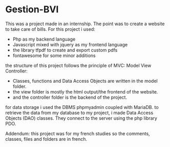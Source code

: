 # Gestion-BVI
This was a project made in an internship. The point was to create a website to take care of bills.
For this project i used:
- Php as my backend language
- Javascript mixed with jquery as my frontend language
- the library tfpdf to create and export custom pdfs
- fontawesome for some minor additions

the structure of this project follows the principle of MVC: Model View Controller:
- Classes, functions and Data Access Objects are written in the model folder.
- the view folder is mostly the html output/the frontend of the website.
- and the controller folder is the backend of the project.

for data storage i used the DBMS phpmyadmin coupled with MariaDB.
to retrieve the data from my database to my project, i made Data Access Objects (DAO) classes. They connect to the server using the php library PDO.



Addendum: this project was for my french studies so the comments, classes, files and folders are in french.
